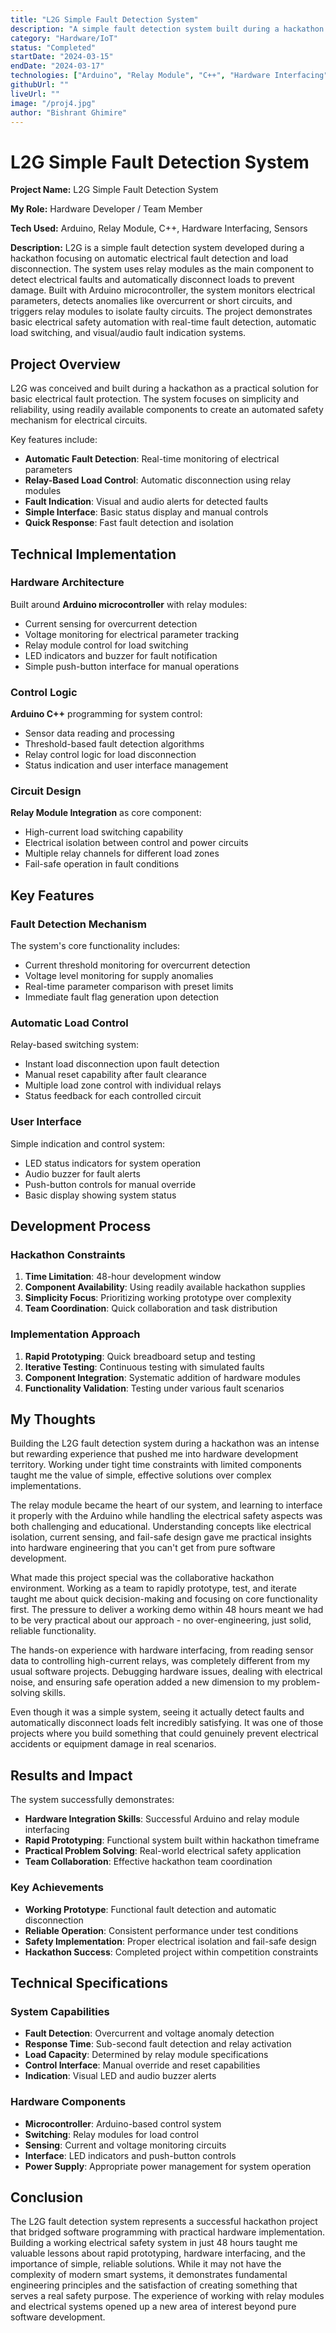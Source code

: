 ```yaml
---
title: "L2G Simple Fault Detection System"
description: "A simple fault detection system built during a hackathon using relay modules for automatic load disconnection and fault indication."
category: "Hardware/IoT"
status: "Completed"
startDate: "2024-03-15"
endDate: "2024-03-17"
technologies: ["Arduino", "Relay Module", "C++", "Hardware Interfacing", "Sensors"]
githubUrl: ""
liveUrl: ""
image: "/proj4.jpg"
author: "Bishrant Ghimire"
---
```


# L2G Simple Fault Detection System

**Project Name:** L2G Simple Fault Detection System

**My Role:** Hardware Developer / Team Member

**Tech Used:** Arduino, Relay Module, C++, Hardware Interfacing, Sensors

**Description:** 
L2G is a simple fault detection system developed during a hackathon focusing on automatic electrical fault detection and load disconnection. The system uses relay modules as the main component to detect electrical faults and automatically disconnect loads to prevent damage. Built with Arduino microcontroller, the system monitors electrical parameters, detects anomalies like overcurrent or short circuits, and triggers relay modules to isolate faulty circuits. The project demonstrates basic electrical safety automation with real-time fault detection, automatic load switching, and visual/audio fault indication systems.

## Project Overview

L2G was conceived and built during a hackathon as a practical solution for basic electrical fault protection. The system focuses on simplicity and reliability, using readily available components to create an automated safety mechanism for electrical circuits.

Key features include:

- **Automatic Fault Detection**: Real-time monitoring of electrical parameters
- **Relay-Based Load Control**: Automatic disconnection using relay modules
- **Fault Indication**: Visual and audio alerts for detected faults
- **Simple Interface**: Basic status display and manual controls
- **Quick Response**: Fast fault detection and isolation

## Technical Implementation

### Hardware Architecture

Built around **Arduino microcontroller** with relay modules:

- Current sensing for overcurrent detection
- Voltage monitoring for electrical parameter tracking
- Relay module control for load switching
- LED indicators and buzzer for fault notification
- Simple push-button interface for manual operations

### Control Logic

**Arduino C++** programming for system control:

- Sensor data reading and processing
- Threshold-based fault detection algorithms
- Relay control logic for load disconnection
- Status indication and user interface management

### Circuit Design

**Relay Module Integration** as core component:

- High-current load switching capability
- Electrical isolation between control and power circuits
- Multiple relay channels for different load zones
- Fail-safe operation in fault conditions

## Key Features

### Fault Detection Mechanism

The system's core functionality includes:

- Current threshold monitoring for overcurrent detection
- Voltage level monitoring for supply anomalies
- Real-time parameter comparison with preset limits
- Immediate fault flag generation upon detection

### Automatic Load Control

Relay-based switching system:

- Instant load disconnection upon fault detection
- Manual reset capability after fault clearance
- Multiple load zone control with individual relays
- Status feedback for each controlled circuit

### User Interface

Simple indication and control system:

- LED status indicators for system operation
- Audio buzzer for fault alerts
- Push-button controls for manual override
- Basic display showing system status

## Development Process

### Hackathon Constraints

1. **Time Limitation**: 48-hour development window
2. **Component Availability**: Using readily available hackathon supplies
3. **Simplicity Focus**: Prioritizing working prototype over complexity
4. **Team Coordination**: Quick collaboration and task distribution

### Implementation Approach

1. **Rapid Prototyping**: Quick breadboard setup and testing
2. **Iterative Testing**: Continuous testing with simulated faults
3. **Component Integration**: Systematic addition of hardware modules
4. **Functionality Validation**: Testing under various fault scenarios

## My Thoughts

Building the L2G fault detection system during a hackathon was an intense but rewarding experience that pushed me into hardware development territory. Working under tight time constraints with limited components taught me the value of simple, effective solutions over complex implementations.

The relay module became the heart of our system, and learning to interface it properly with the Arduino while handling the electrical safety aspects was both challenging and educational. Understanding concepts like electrical isolation, current sensing, and fail-safe design gave me practical insights into hardware engineering that you can't get from pure software development.

What made this project special was the collaborative hackathon environment. Working as a team to rapidly prototype, test, and iterate taught me about quick decision-making and focusing on core functionality first. The pressure to deliver a working demo within 48 hours meant we had to be very practical about our approach - no over-engineering, just solid, reliable functionality.

The hands-on experience with hardware interfacing, from reading sensor data to controlling high-current relays, was completely different from my usual software projects. Debugging hardware issues, dealing with electrical noise, and ensuring safe operation added a new dimension to my problem-solving skills.

Even though it was a simple system, seeing it actually detect faults and automatically disconnect loads felt incredibly satisfying. It was one of those projects where you build something that could genuinely prevent electrical accidents or equipment damage in real scenarios.

## Results and Impact

The system successfully demonstrates:

- **Hardware Integration Skills**: Successful Arduino and relay module interfacing
- **Rapid Prototyping**: Functional system built within hackathon timeframe
- **Practical Problem Solving**: Real-world electrical safety application
- **Team Collaboration**: Effective hackathon team coordination

### Key Achievements

- **Working Prototype**: Functional fault detection and automatic disconnection
- **Reliable Operation**: Consistent performance under test conditions
- **Safety Implementation**: Proper electrical isolation and fail-safe design
- **Hackathon Success**: Completed project within competition constraints

## Technical Specifications

### System Capabilities

- **Fault Detection**: Overcurrent and voltage anomaly detection
- **Response Time**: Sub-second fault detection and relay activation
- **Load Capacity**: Determined by relay module specifications
- **Control Interface**: Manual override and reset capabilities
- **Indication**: Visual LED and audio buzzer alerts

### Hardware Components

- **Microcontroller**: Arduino-based control system
- **Switching**: Relay modules for load control
- **Sensing**: Current and voltage monitoring circuits
- **Interface**: LED indicators and push-button controls
- **Power Supply**: Appropriate power management for system operation

## Conclusion

The L2G fault detection system represents a successful hackathon project that bridged software programming with practical hardware implementation. Building a working electrical safety system in just 48 hours taught me valuable lessons about rapid prototyping, hardware interfacing, and the importance of simple, reliable solutions. While it may not have the complexity of modern smart systems, it demonstrates fundamental engineering principles and the satisfaction of creating something that serves a real safety purpose. The experience of working with relay modules and electrical systems opened up a new area of interest beyond pure software development.